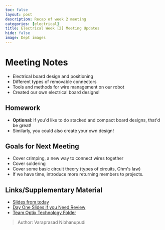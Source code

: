 ```yaml
--- 
toc: false 
layout: post 
description: Recap of week 2 meeting 
categories: [electrical]  
title: Electrical Week [2] Meeting Updates
hide: false 
image: Dept images 
---  
```


# Meeting Notes  
- Electrical board design and positioning 
- Different types of removable connectors  
- Tools and methods for wire management on our robot  
-  Created our own electrical board designs! 

## Homework 
- **Optional**: If you'd like to do stacked and compact board designs, that'd be great! 
- Similarly, you could also create your own design!  

## Goals for Next Meeting  
- Cover crimping, a new way to connect wires together  
- Cover soldering   
- Cover some basic circuit theory (types of circuits, Ohm's law)  
- If we have time, introduce more returning members to projects.  

## Links/Supplementary Material  
- [Slides from today](https://docs.google.com/presentation/d/1X2HSGouqs9ddtDezKYznebvT0VBRPewc5Hot-QqsZd8/edit?usp=sharing)  
- [Day One Slides if you Need Review](https://docs.google.com/presentation/d/1Fy0CMHcj08jdwPNljXRYcRkCK3xdZxKA0lu8hL2MDZg/edit)  
- [Team Optix Technology Folder](https://drive.google.com/drive/folders/1D4VNl_CzpGJff69jR2onBDxhrS-d7Ol8?usp=sharing)  
  
> Author: Varaprasad Nibhanupudi